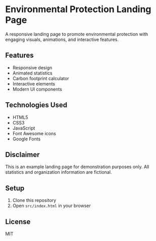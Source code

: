 # Environmental Protection Landing Page

A responsive landing page to promote environmental protection with engaging visuals, animations, and interactive features.

## Features
- Responsive design
- Animated statistics
- Carbon footprint calculator
- Interactive elements
- Modern UI components

## Technologies Used
- HTML5
- CSS3
- JavaScript
- Font Awesome icons
- Google Fonts

## Disclaimer
This is an example landing page for demonstration purposes only. All statistics and organization information are fictional.

## Setup
1. Clone this repository
2. Open `src/index.html` in your browser

## License
MIT